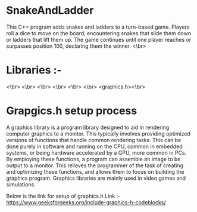 # SnakeAndLadder
 This C++ program adds snakes and ladders to a turn-based game. Players roll a dice to move on the board, encountering snakes that slide them down or ladders that lift them up. The game continues until one player reaches or surpasses position 100, declaring them the winner.
<\br>
# Libraries :- 
<\br>
<iostream><\br>
<vector><\br>
<string><\br>
<cstdlib><\br>
<ctime><\br>
<graphics.h><\br>

# Grapgics.h setup process
 A graphics library is a program library designed to aid in rendering computer graphics to a monitor. This typically involves providing optimized versions of functions that handle common rendering tasks. This can be done purely in software and running on the CPU, common in embedded systems, or being hardware accelerated by a GPU, more common in PCs. By employing these functions, a program can assemble an image to be output to a monitor. This relieves the programmer of the task of creating and optimizing these functions, and allows them to focus on building the graphics program. Graphics libraries are mainly used in video games and simulations.
 
Below is the link for setup of graphics.h
Link :- https://www.geeksforgeeks.org/include-graphics-h-codeblocks/
